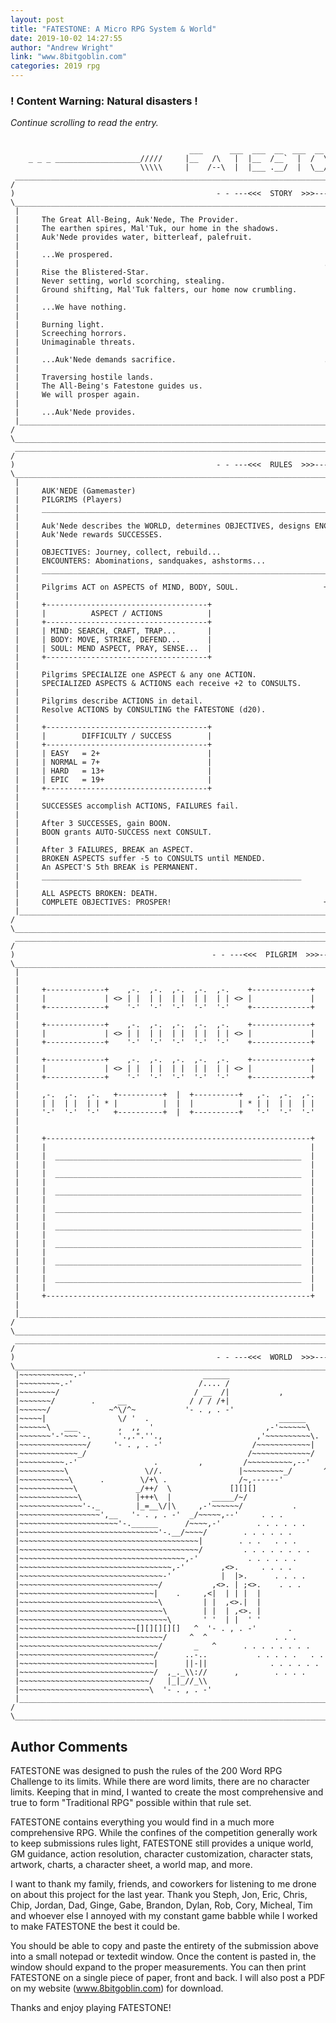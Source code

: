 ```yaml
---
layout: post
title: "FATESTONE: A Micro RPG System & World"
date: 2019-10-02 14:27:55
author: "Andrew Wright"
link: "www.8bitgoblin.com"
categories: 2019 rpg
---
```

<div id="warning"><div id="content"><h3><strong>! Content Warning: Natural disasters !</strong></h3><i>Continue scrolling to read the entry.</i></div></div>
 
<pre>
<code style="white-space:pre">
                                        ___      ___  ___  __  ___  __        ___                                       
    _ _ _ ___________________/////     |__   /\   |  |__  /__`  |  /  \ |\ | |__      \\\\\___________________ _ _ _    
                             \\\\\     |    /--\  |  |___ .__/  |  \__/ | \| |___     /////                             
 ______________________________________________________________________________________________________________________ 
/                                                                                                                      \
)                                             - - ---<<<  STORY  >>>--- - -                                            (
\______________________________________________________________________________________________________________________/
 |                                                                                                                    | 
 |     The Great All-Being, Auk'Nede, The Provider.                                                                   | 
 |     The earthen spires, Mal'Tuk, our home in the shadows.                               .                          | 
 |     Auk'Nede provides water, bitterleaf, palefruit.                          .     *    .          .               | 
 |                                                                               .   _  _  |  _  _   .                | 
 |     ...We prospered.                                                           \        |        /     *           | 
 |                                                                    .            \_______|_______/            .     | 
 |     Rise the Blistered-Star.                                           .   /    /\      |      /\    \   .         | 
 |     Never setting, world scorching, stealing.                              .   /  \           /  \   .             | 
 |     Ground shifting, Mal'Tuk falters, our home now crumbling.            /    /     _.-'|'-._     \    \           | 
 |                                                                        *     /   .*'____|____'*.   \               | 
 |     ...We have nothing.                                                     /    |\    /'\..../|    \              | 
 |                                                                     - - -------- | \  /   \../*| -------- - -      | 
 |     Burning light.                                                          \    |__\/_____\/**|    /              | 
 |     Screeching horrors.                                                      \   '., ',...,'*,.'   /               | 
 |     Unimaginable threats.                                                \ .  \     '-.\,/.-'     /  . /           | 
 |                                                                        .       \  /           \  /       .         | 
 |     ...Auk'Nede demands sacrifice.                                 .       \    \/______|______\/    /       .     | 
 |                                                                                 /       |       \                  | 
 |     Traversing hostile lands.                                           *      /  _  _  |  _  _  \                 | 
 |     The All-Being's Fatestone guides us.                                      .         |         .       *        | 
 |     We will prosper again.                                                   .          .      *   .               | 
 |                                                                                         .                          | 
 |     ...Auk'Nede provides.                                                                                          | 
 |____________________________________________________________________________________________________________________| 
/                                                                                                                      \
\______________________________________________________________________________________________________________________/
 ______________________________________________________________________________________________________________________ 
/                                                                                                                      \
)                                             - - ---<<<  RULES  >>>--- - -                                            (
\______________________________________________________________________________________________________________________/
 |                                                                                                                    | 
 |     AUK'NEDE (Gamemaster)                                                                                          | 
 |     PILGRIMS (Players)                                                                                             | 
 |     __________________________________________________________________________________________________________     | 
 |                                                                                                                    | 
 |     Auk'Nede describes the WORLD, determines OBJECTIVES, designs ENCOUNTERS, decides DIFFICULTY.                   | 
 |     Auk'Nede rewards SUCCESSES.                                                                                    | 
 |                                                                                                                    | 
 |     OBJECTIVES: Journey, collect, rebuild...                                                                       | 
 |     ENCOUNTERS: Abominations, sandquakes, ashstorms...                                                             | 
 |     __________________________________________________________________________________________________________     | 
 |                                                                                                                    | 
 |     Pilgrims ACT on ASPECTS of MIND, BODY, SOUL.                   +-----------------------------------------+     | 
 |                                                                    |  \                                   /  |     | 
 |     +------------------------------------+                         |   '.                               .'   |     | 
 |     |          ASPECT / ACTIONS          |                         |     '*,                         ,*'     |     | 
 |     +------------------------------------+                         |        "-._                 _.-"        |     | 
 |     | MIND: SEARCH, CRAFT, TRAP...       |                         |            "'-..._____...-'"            |     | 
 |     | BODY: MOVE, STRIKE, DEFEND...      |                         |                                         |     | 
 |     | SOUL: MEND ASPECT, PRAY, SENSE...  |                         |                                         |     | 
 |     +------------------------------------+                         |                                         |     | 
 |                                                                    |                                         |     | 
 |     Pilgrims SPECIALIZE one ASPECT & any one ACTION.               |                                         |     | 
 |     SPECIALIZED ASPECTS & ACTIONS each receive +2 to CONSULTS.     |      ^^    ^^                           |     | 
 |                                                                    |        ^^                               |     | 
 |     Pilgrims describe ACTIONS in detail.                           |                    .....                |     | 
 |     Resolve ACTIONS by CONSULTING the FATESTONE (d20).             |                                         |     | 
 |                                                                    |    ...::::::..                          |     | 
 |     +------------------------------------+                         |                    ...::::::::::::..... |     | 
 |     |        DIFFICULTY / SUCCESS        |                         |                                         |     | 
 |     +------------------------------------+                         | ....::::::::::::..           ......     |     | 
 |     | EASY   = 2+                        |                         |   .:::::;;;;;;;;;;;:::::.... ,          |     | 
 |     | NORMAL = 7+                        |                         |       ,       ...........   / \\_       |     | 
 |     | HARD   = 13+                       |                         |..::../\\_  ......     ..._/'   \\\_     |     | 
 |     | EPIC   = 19+                       |                         |.::./   \\\ _   .../\    /'      \\\\.   |     | 
 |     +------------------------------------+                         |  _/      \\\\   _/ \\\ /          \\\\  |     | 
 |                                                                    | /           \\\/     \/               \ |     | 
 |     SUCCESSES accomplish ACTIONS, FAILURES fail.                   |---|---*----------|---------*----*-------|     | 
 |                                                                    |                           ,       '     |     | 
 |     After 3 SUCCESSES, gain BOON.                                  |  '           ,                  \     ^ |     | 
 |     BOON grants AUTO-SUCCESS next CONSULT.                         |         /            ^                  |     | 
 |                                                                    |                  *          '           |     | 
 |     After 3 FAILURES, BREAK an ASPECT.                             |    ,         '      @(((-         /     |     | 
 |     BROKEN ASPECTS suffer -5 to CONSULTS until MENDED.             |                    .                    |     | 
 |     An ASPECT'S 5th BREAK is PERMANENT.                            |                                         |     | 
 |     __________________________________________________________     |  ^        *       \            ^        |     | 
 |                                                                    |                          '              |     | 
 |     ALL ASPECTS BROKEN: DEATH.                                     |      ^             ,                    |     | 
 |     COMPLETE OBJECTIVES: PROSPER!                                  +-----------------------------------------+     | 
 |____________________________________________________________________________________________________________________| 
/                                                                                                                      \
\______________________________________________________________________________________________________________________/
 ______________________________________________________________________________________________________________________ 
/                                                                                                                      \
)                                            - - ---<<<  PILGRIM  >>>--- - -                                           (
\______________________________________________________________________________________________________________________/
 |                                                                                                                    | 
 |                                                                                                                    | 
 |     +-------------+    ,-.  ,-.  ,-.  ,-.  ,-.    +-------------+     +--------------------------------------+     | 
 |     |             | <> | |  | |  | |  | |  | | <> |             |     |                                      |     | 
 |     +-------------+    '-'  '-'  '-'  '-'  '-'    +-------------+     |                                      |     | 
 |                                                                       |                                      |     | 
 |     +-------------+    ,-.  ,-.  ,-.  ,-.  ,-.    +-------------+     |                                      |     | 
 |     |             | <> | |  | |  | |  | |  | | <> |             |     |                                      |     | 
 |     +-------------+    '-'  '-'  '-'  '-'  '-'    +-------------+     |                                      |     | 
 |                                                                       |                                      |     | 
 |     +-------------+    ,-.  ,-.  ,-.  ,-.  ,-.    +-------------+     |                                      |     | 
 |     |             | <> | |  | |  | |  | |  | | <> |             |     |                                      |     | 
 |     +-------------+    '-'  '-'  '-'  '-'  '-'    +-------------+     |                                      |     | 
 |                                                                       |                                      |     | 
 |     ,-.  ,-.  ,-.   +----------+  |  +----------+   ,-.  ,-.  ,-.     |                                      |     | 
 |     | |  | |  | | * |          |  |  |          | * | |  | |  | |     |                                      |     | 
 |     '-'  '-'  '-'   +----------+  |  +----------+   '-'  '-'  '-'     |                                      |     | 
 |                                                                       |                                      |     | 
 |                                                                       |                                      |     | 
 |     +-----------------------------------------------------------+     |                                      |     | 
 |     |                                                           |     |                                      |     | 
 |     |  _______________________________________________________  |     |   +------------------------------+   |     | 
 |     |                                                           |     +---|                              |---+     | 
 |     |  _______________________________________________________  |         +------------------------------+         | 
 |     |                                                           |                                                  | 
 |     |  _______________________________________________________  |                                                  | 
 |     |                                                           |     +--------------------------------------+     | 
 |     |  _______________________________________________________  |     |                                      |     | 
 |     |                                                           |     |  ___________________________ : ____  |     | 
 |     |  _______________________________________________________  |     |                                      |     | 
 |     |                                                           |     +--------------------------------------+     | 
 |     |  _______________________________________________________  |                                                  | 
 |     |                                                           |                                                  | 
 |     |  _______________________________________________________  |     +--------------------------------------+     | 
 |     |                                                           |     |                                      |     | 
 |     |  _______________________________________________________  |     |  ___________________________ : ____  |     | 
 |     |                                                           |     |                                      |     | 
 |     +-----------------------------------------------------------+     +--------------------------------------+     | 
 |                                                                                                                    | 
 |____________________________________________________________________________________________________________________| 
/                                                                                                                      \
\______________________________________________________________________________________________________________________/
 ______________________________________________________________________________________________________________________ 
/                                                                                                                      \
)                                             - - ---<<<  WORLD  >>>--- - -                                            (
\______________________________________________________________________________________________________________________/
 |~~~~~~~~~~~~.-'                          ______                             .   .   .      .              .      .  | 
 |~~~~~~~~~.-'                            /.... /                                        ^    /\    .  .      .       | 
 |~~~~~~~~/                              / __  /|           ,              .     ^    /\_.   / .\    .     .    . .   | 
 |~~~~~~~/        .     __              / / / /+|                                   _/   \/\/    \/\_ .   /\ .    .  .| 
 |~~~~~~/             ~^\/^~           '- . , . -'                               .    ^  / .   /\/   \/\_/  \  _/\  . | 
 |~~~~~|                \/ '  .                             ______            .    /\   +-------+\/\    / .  \/   \   | 
 |~~~~~~\   ___         ,  ,,  '                         ,-'~~~~~~\              _/  \/\| ,___, |/  \/\/     /    .\_/| 
 |~~~~~~~'-'~~~`-.      '.,.".''.,                     ,'~~~~~~~~~~\.        .       /  | |: :| |   /  \  /\/  /\   / | 
 |~~~~~~~~~~~~~~~/     '- . , . -'                    /~~~~~~~~~~~~|              /\/  '- . , . -'_/    \/  \_/  \_/  | 
 |~~~~~~~~~~~~~_/                                    /~~~~~~~~~~~~~/                \_           /   ^    ^ / .   \ ^ | 
 |~~~~~~~~~~.-'                 .         ,         /~~~~~~~~~~,--'                          ^     ^.           ^  \  | 
 |~~~~~~~~~~\                 \//.                 |~~~~~~~~~_/       ^                        ^      ^       ^       | 
 |~~~~~~~~~~~\      .        \/+\ .                /~,------'                                                      ^. | 
 |~~~~~~~~~~~~\             _/++/  \             [][][]                      .                                        | 
 |~~~~~~~~~~~~~\            |+++\  |         _____/~/                         \                           .           | 
 |~~~~~~~~~~~~~~'-._        |_=__\/|\     ,-'~~~~~~/           .              |           ,                         __| 
 |~~~~~~~~~~~~~~~~~~',__   '- . , . -'  _/~~~~~,--'     . . .               :_^_;                            ____.-'~~| 
 |~~~~~~~~~~~~~~~~~~~~~~'-.______      /~~~~,-'        . . . . . .         |\\:/                      ____.-'~~~~~~~~~| 
 |~~~~~~~~~~~~~~~~~~~~~~~~~~~~~~~'-.__/~~~~/        . . . . . .             \/:\\/                 .-'~~~~~~~~~~~~~~~~| 
 |~~~~~~~~~~~~~~~~~~~~~~~~~~~~~~~~~~~~~~~~|        . . .   . . .            /\;//. '              /~~~~~~~~~~~~~~~~~~~| 
 |~~~~~~~~~~~~~~~~~~~~~~~~~~~~~~~~~~~~~~~~/         . . . . . . . .       _||/|/|\__'_ .         /~~~~~~~~~~~~~~~~~~~~| 
 |~~~~~~~~~~~~~~~~~~~~~~~~~~~~~~~~~~~~~,-'           . . . . . .         '- . , . -'             |~~~~~~~~~~~~~~~~~~~~| 
 |~~~~~~~~~~~~~~~~~~~~~~~~~~~~~~~~~~,-'        ,<>.     . . . .                             ^    \~~~~~~~~~~~~~~~~~~~~| 
 |~~~~~~~~~~~~~~~~~~~~~~~~~~~~~~~~-'           |  |>.      . . . .                              [][][][][]~~~~~~~~~~~~| 
 |~~~~~~~~~~~~~~~~~~~~~~~~~~~~~~~/           ,<>. | ;<>.    . . .                                  \~~~~~~~~~~~~~~~~~~| 
 |~~~~~~~~~~~~~~~~~~~~~~~~~~~~~~|    .     ,<|  | | |  |               .             ____           `-,~~~~~~~~~~~~~~~| 
 |~~~~~~~~~~~~~~~~~~~~~~~~~~~~~~~\         | |  ,<>.|  |                       _____/____\__           '-.~~~~~~~~~~~~| 
 |~~~~~~~~~~~~~~~~~~~~~~~~~~~~~~~~\        | |  | ,<>. |                    __/__     ______\__           `-.~~~~~~~~~| 
 |~~~~~~~~~~~~~~~~~~~~~~~~~~~~~~~~~\       ' '  | |  ' '                ___/____  \  /.._..    \___          \~~~~~~~~| 
 |~~~~~~~~~~~~~~~~~~~~~~~~~~[][][][][]   ^  '- . , . -'       .        /    ____\_  / ||_|| + + \ _\____      \~~~~~~~| 
 |~~~~~~~~~~~~~~~~~~~~~~~~~~~~~~~~/     ^  ^               . . .           /    __\__'- . , . -' /      \      `-.~~~~| 
 |~~~~~~~~~~~~~~~~~~~~~~~~~~~~~~~/       _   ^      . . . . . . . .            /     \                            '-.~| 
 |~~~~~~~~~~~~~~~~~~~~~~~~~~~~~~/      ..-..           . . . . .   . .                               .               \| 
 |~~~~~~~~~~~~~~~~~~~~~~~~~~~~~~|      ||-||              . . . . . .                                           .     | 
 |~~~~~~~~~~~~~~~~~~~~~~~~~~~~~~/  ,_._\\://      ,        . . . .                                                    | 
 |~~~~~~~~~~~~~~~~~~~~~~~~~~~~~/   |_|_//_\\                             ,                .           |----------|    | 
 |~~~~~~~~~~~~~~~~~~~~~~~~~~~~~\  '- . , . -'                                                                         | 
 |____________________________________________________________________________________________________________________| 
/                                                                                                                      \
\______________________________________________________________________________________________________________________/
</code></pre>

## Author Comments
FATESTONE was designed to push the rules of the 200 Word RPG Challenge to its limits. While there are word limits, there are no character limits. Keeping that in mind, I wanted to create the most comprehensive and true to form "Traditional RPG" possible within that rule set. 

FATESTONE contains everything you would find in a much more comprehensive RPG. While the confines of the competition generally work to keep submissions rules light, FATESTONE still provides a unique world, GM guidance, action resolution, character customization, character stats, artwork, charts, a character sheet, a world map, and more.

I want to thank my family, friends, and coworkers for listening to me drone on about this project for the last year. Thank you Steph, Jon, Eric, Chris, Chip, Jordan, Dad, Ginge, Gabe, Brandon, Dylan, Rob, Cory, Micheal, Tim and whoever else I annoyed with my constant game babble while I worked to make FATESTONE the best it could be. 

You should be able to copy and paste the entirety of the submission above into a small notepad or textedit window. Once the content is pasted in, the window should expand to the proper measurements. You can then print FATESTONE on a single piece of paper, front and back. I will also post a PDF on my website (www.8bitgoblin.com) for download. 

Thanks and enjoy playing FATESTONE!
